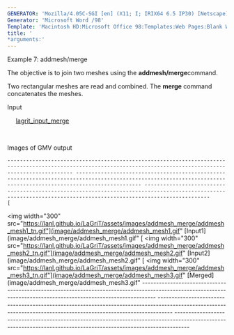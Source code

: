 ```yaml
---
GENERATOR: 'Mozilla/4.05C-SGI [en] (X11; I; IRIX64 6.5 IP30) [Netscape]'
Generator: 'Microsoft Word /98'
Template: 'Macintosh HD:Microsoft Office 98:Templates:Web Pages:Blank Web Page'
title: '
*arguments:'
---
```


 Example 7: addmesh/merge

  The objective is to join two meshes using the
  **addmesh/merge**command.
 
  Two rectangular meshes are read and combined. The **merge** command
  concatenates the meshes.

  Input

       [lagrit_input_merge](input/lagrit_input_merge.txt)

   

  Images of GMV output
 
    ----------------------------------------------------------------------------------------------------------------------------------------------------------------- ----------------------------------------------------------------------------------------------------------------------------------------------------------------- -----------------------------------------------------------------------------------------------------------------------------------------------------------------
    [
<img width="300" src="https://lanl.github.io/LaGriT/assets/images/addmesh_merge/addmesh_mesh1_tn.gif"](image/addmesh_merge/addmesh_mesh1.gif" [Input1](image/addmesh_merge/addmesh_mesh1.gif"   [
<img  width="300" src="https://lanl.github.io/LaGriT/assets/images/addmesh_merge/addmesh_mesh2_tn.gif"](image/addmesh_merge/addmesh_mesh2.gif" [Input2](image/addmesh_merge/addmesh_mesh2.gif"   [
<img  width="300" src="https://lanl.github.io/LaGriT/assets/images/addmesh_merge/addmesh_mesh3_tn.gif"](image/addmesh_merge/addmesh_mesh3.gif" [Merged](image/addmesh_merge/addmesh_mesh3.gif"
    ----------------------------------------------------------------------------------------------------------------------------------------------------------------- ----------------------------------------------------------------------------------------------------------------------------------------------------------------- -----------------------------------------------------------------------------------------------------------------------------------------------------------------
 
 
